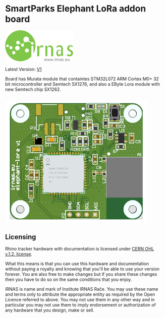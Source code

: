 # SmartParks Elephant LoRa addon board
<img src="https://github.com/IRNAS/smartparks-rhino-tracker-hardware/blob/master/11_DOC/irnas_logo.png" height="100">


Latest Version: [V1](https://github.com/IRNAS/smartparks-elephant-lora-hardware/tree/master/06_RELEASE/V1)

Board has Murata module that containtes STM32L072 ARM Cortex M0+ 32 bit 
microcontroller and Semtech SX1276, and also a EByte Lora module with 
new Semtech chip SX1262.

![alt image_top](https://github.com/IRNAS/smartparks-elephant-lora-hardware/blob/master/04_OUTPUT_FILES/SmartParks%20Elephant%20LoRa_V1_3D/top.png)
---

## Licensing

Rhino tracker hardware with documentation is licensed under [CERN OHL v.1.2. license](https://www.ohwr.org/licenses/cern-ohl/license_versions/v1.2).

What this means is that you can use this hardware and documentation without paying a royalty and knowing that you'll be able to use your version forever. You are also free to make changes but if you share these changes then you have to do so on the same conditions that you enjoy.

IRNAS is name and mark of Institute IRNAS Rače. You may use these name and terms only to attribute the appropriate entity as required by the Open Licence referred to above. You may not use them in any other way and in particular you may not use them to imply endorsement or authorization of any hardware that you design, make or sell.

